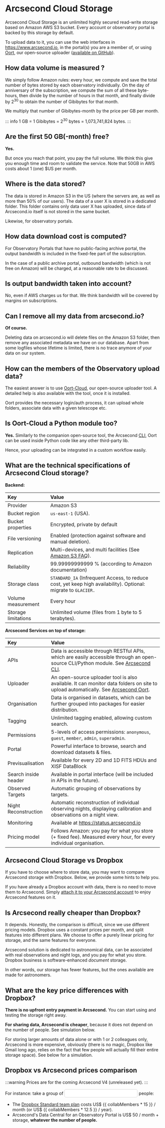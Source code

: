 <script setup>
import {ref} from 'vue'
const collabMembers = ref(5)
const gigabytesVolume = ref(1000)
</script>

# Arcsecond Cloud Storage

Arcsecond Cloud Storage is an unlimited highly secured read-write storage based on Amazon AWS S3 bucket. Every account
or observatory portal is backed by this storage by default.

To upload data to it, you can use the web interfaces in https://www.arcsecond.io, in the portal(s) you are a member of,
or using [Oort](https://docs.arcsecond.io/oort), our open-source
uploader ([available on GitHub](https://github.com/arcsecond-io/oort)).

## How data volume is measured ?

We simply follow Amazon rules: every hour, we compute and save the total number of bytes stored by each observatory
individually. On the day of anniversary of the subscription, we compute the sum of all these byte-hours, then divide by
the number of hours in that month, and finally divide by 2<sup>30</sup> to obtain the number of Gibibytes for that
month.

We multiply that number of Gibibytes-month by the price per GB per month.

::: info
1 GB = 1 Gibibytes = 2<sup>30</sup> bytes = 1,073,741,824 bytes.
:::

## Are the first 50 GB(-month) free?

**Yes.**

But once you reach that point, you pay the full volume. We think this give you enough time and room to validate the
service. Note that 50GB in AWS costs about 1 (one) $US per month.

## Where is the data stored?

The data is stored in Amazon S3 in the US (where the servers are, as well as more than 50% of our users).
The data of a user X is stored in a dedicated folder. This folder contains only data user X has uploaded,
since data of Arcsecond.io itself is not stored in the same bucket.

Likewise, for observatory portals.

## How data download cost is computed?

For Observatory Portals that have no public-facing archive portal, the output
bandwidth is included in the fixed-fee part of the subscription.

In the case of a public archive portal, outbound bandwidth (which is not free on
Amazon) will be charged, at a reasonable rate to be discussed.

## Is output bandwidth taken into account?

No, even if AWS charges us for that. We think bandwidth will be covered by margins on subscriptions.

## Can I remove all my data from arcsecond.io?

**Of course.**

Deleting data on arcsecond.io will delete files on the Amazon S3 folder, then remove any associated
metadata we have on our database. Apart from some logfiles whose lifetime is limited, there is no
trace anymore of your data on our system.

## How can the members of the Observatory upload data?

The easiest answer is to use [Oort-Cloud](https://docs.arcsecond.io/oort), our open-source uploader tool. A detailed
help is also available with the tool, once it is installed.

Oort provides the necessary login/auth process, it can upload whole folders, associate data with a given telescope etc.

## Is Oort-Cloud a Python module too?

**Yes.** Similarly to the companion open-source tool, the Arcsecond
[CLI](https://docs.arcsecond.io/cli), Oort can be used inside Python code like
any other third-party lib.

Hence, your uploading can be integrated in a custom workflow easily.

## What are the technical specifications of Arcsecond Cloud storage?

**Backend:**

| Key                 | Value                                                                                                          |
|:--------------------|:---------------------------------------------------------------------------------------------------------------|
| Provider            | Amazon S3                                                                                                      |
| Bucket region       | `us-east-1` (USA).                                                                                             |
| Bucket properties   | Encrypted, private by default                                                                                  |
| File versioning     | Enabled (protection against software and manual deletion).                                                     |
| Replication         | Multi-devices, and multi facilities (See [Amazon S3 FAQ](https://www.amazonaws.cn/en/s3/faqs/)).               |
| Reliability         | 99.99999999999 % (according to Amazon documentation)                                                           |
| Storage class       | `STANDARD_IA` (Infrequent Access, to reduce cost, yet keep high availability). Optional: migrate to `GLACIER.` |
| Volume measurement  | Every hour                                                                                                     |
| Storage limitations | Unlimited volume (files from 1 byte to 5 terabytes).                                                           |

**Arcsecond Services on top of storage:**

| Key                  | Value                                                                                                                                                                   |
|:---------------------|:------------------------------------------------------------------------------------------------------------------------------------------------------------------------|
| APIs                 | Data is accessible through RESTful APIs, which are easily accessible through an open-source CLI/Python module. See [Arcsecond CLI](https://github.io/arcsecond-io/cli). |
| Uploader             | An open-source uploader tool is also available. It can monitor data folders on site to upload automatically. See [Arcsecond Oort](https://github.io/arcsecond-io/oort). |
| Organisation         | Data is organised in datasets, which can be further grouped into packages for easier distribution.                                                                      |
| Tagging              | Unlimited tagging enabled, allowing custom search.                                                                                                                      |
| Permissions          | 5-levels of access permissions: `anonymous`, `guest`, `member`, `admin`, `superadmin`.                                                                                  | 
| Portal               | Powerful interface to browse, search and download datasets & files.                                                                                                     | 
| Previsualisation     | Available for every 2D and 1D FITS HDUs and XISF DataBlock                                                                                                              | 
| Search inside header | Available in portal interface (will be included in APIs in the future).                                                                                                 |
| Observed Targets     | Automatic grouping of observations by targets.                                                                                                                          |
| Night Reconstruction | Automatic reconstruction of individual observing nights, displaying calibration and observations on a night view.                                                       |
| Monitoring           | Available at https://status.arcsecond.io                                                                                                                                |
| Pricing model        | Follows Amazon: you pay for what you store (+ fixed fee). Measured every hour, for every individual organisation.                                                       |

## Arcsecond Cloud Storage vs Dropbox

If you have to choose where to store data, you may want to compare Arcsecond storage with Dropbox. Below, we provide
some hints to help you. 

If you have already a Dropbox account with data, there is no need to move them to Arcsecond. Simply 
[attach it to your Arcsecond account](./external-storage-dropbox.md) to enjoy Arcsecond features on it.

## Is Arcsecond really cheaper than Dropbox?

It depends. Honestly, the comparison is difficult, since we use different pricing models. Dropbox uses a
constant prices per month, and split features into different plans. We choose to offer a purely linear
pricing for storage, and the same features for everyone.

Arcsecond solution is dedicated to astronomical data, can be associated with real observations
and night logs, and you pay for what you store. Dropbox business is software-enhanced
*document* storage.

In other words, our storage has fewer features, but the ones available are made for astronomers.

## What are the key price differences with Dropbox?

**There is no upfront entry payment in Arcsecond.** You can start using and testing
the storage right away.

**For sharing data, Arcsecond is cheaper**, because it does not depend on the number of people. See simulation below.

For storing larger amounts of data alone or with 1 or 2 colleagues only, Arcsecond is more expensive, obviously (there
is no magic, Dropbox like Gmail long ago, relies on the fact that few people will actually fill their entire storage
space). See below for a simulation.

## Dropbox vs Arcsecond prices comparison

:::warning
Prices are for the coming Arcsecond V4 (unreleased yet).
:::

For instance: take a group of
<input type="number" :min="1" :max="1000" :step="1" v-model="collabMembers"
style="font-size: large; border: 1px solid lightgray; padding: 2px; border-radius: 5px;"
/>
people:

* The [Dropbox Standard team plan](https://www.dropbox.com/plans) costs US$ {{ collabMembers * 15 }} / month (or US$ {{
  collabMembers * 12.5 }} / year).
* Arcsecond's Data Central for an Observatory Portal is US$ 50 / month + storage, **whatever
  the number of people.**
